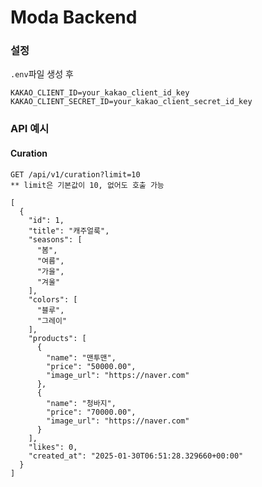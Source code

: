 # Moda Backend

### 설정

```.env```파일 생성 후
```
KAKAO_CLIENT_ID=your_kakao_client_id_key
KAKAO_CLIENT_SECRET_ID=your_kakao_client_secret_id_key
```

### API 예시

#### Curation

```
GET /api/v1/curation?limit=10
** limit은 기본값이 10, 없어도 호출 가능

[
  {
    "id": 1,
    "title": "캐주얼룩",
    "seasons": [
      "봄",
      "여름",
      "가을",
      "겨울"
    ],
    "colors": [
      "블루",
      "그레이"
    ],
    "products": [
      {
        "name": "맨투맨",
        "price": "50000.00",
        "image_url": "https://naver.com"
      },
      {
        "name": "청바지",
        "price": "70000.00",
        "image_url": "https://naver.com"
      }
    ],
    "likes": 0,
    "created_at": "2025-01-30T06:51:28.329660+00:00"
  }
]
```